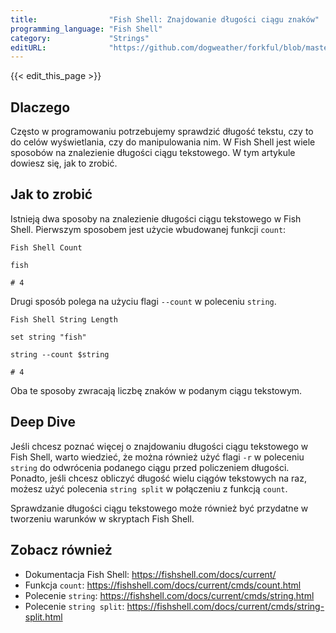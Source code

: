 ```yaml
---
title:                "Fish Shell: Znajdowanie długości ciągu znaków"
programming_language: "Fish Shell"
category:             "Strings"
editURL:              "https://github.com/dogweather/forkful/blob/master/content/pl/fish-shell/finding-the-length-of-a-string.md"
---
```


{{< edit_this_page >}}

## Dlaczego

Często w programowaniu potrzebujemy sprawdzić długość tekstu, czy to do celów wyświetlania, czy do manipulowania nim. W Fish Shell jest wiele sposobów na znalezienie długości ciągu tekstowego. W tym artykule dowiesz się, jak to zrobić.

## Jak to zrobić

Istnieją dwa sposoby na znalezienie długości ciągu tekstowego w Fish Shell. Pierwszym sposobem jest użycie wbudowanej funkcji `count`:

```
Fish Shell Count

fish
 
# 4
```

Drugi sposób polega na użyciu flagi `--count` w poleceniu `string`.

```
Fish Shell String Length

set string "fish"

string --count $string
 
# 4
```

Oba te sposoby zwracają liczbę znaków w podanym ciągu tekstowym.

## Deep Dive

Jeśli chcesz poznać więcej o znajdowaniu długości ciągu tekstowego w Fish Shell, warto wiedzieć, że można również użyć flagi `-r` w poleceniu `string` do odwrócenia podanego ciągu przed policzeniem długości. Ponadto, jeśli chcesz obliczyć długość wielu ciągów tekstowych na raz, możesz użyć polecenia `string split` w połączeniu z funkcją `count`.

Sprawdzanie długości ciągu tekstowego może również być przydatne w tworzeniu warunków w skryptach Fish Shell.

## Zobacz również

* Dokumentacja Fish Shell: https://fishshell.com/docs/current/
* Funkcja `count`: https://fishshell.com/docs/current/cmds/count.html
* Polecenie `string`: https://fishshell.com/docs/current/cmds/string.html
* Polecenie `string split`: https://fishshell.com/docs/current/cmds/string-split.html
